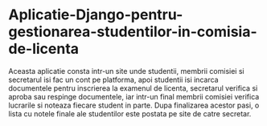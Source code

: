 # Aplicatie-Django-pentru-gestionarea-studentilor-in-comisia-de-licenta
Aceasta aplicatie consta intr-un site unde studentii, membrii comisiei si 
secretarul isi fac un cont pe platforma, apoi studentii isi incarca documentele 
pentru inscrierea la examenul de licenta, secretarul verifica si aproba sau 
respinge documentele, iar intr-un final membrii comisiei verifica lucrarile 
si noteaza fiecare student in parte. Dupa finalizarea acestor pasi, o lista 
cu notele finale ale studentilor este postata pe site de catre secretar.
